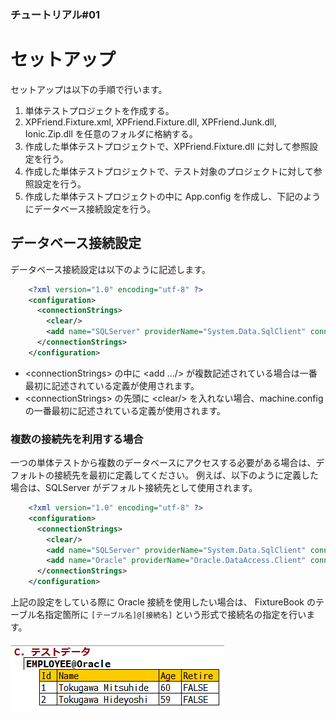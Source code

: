 ﻿
### チュートリアル#01

セットアップ
============

セットアップは以下の手順で行います。

1.  単体テストプロジェクトを作成する。
2.  XPFriend.Fixture.xml, XPFriend.Fixture.dll, XPFriend.Junk.dll, Ionic.Zip.dll を任意のフォルダに格納する。
3.  作成した単体テストプロジェクトで、XPFriend.Fixture.dll に対して参照設定を行う。
4.  作成した単体テストプロジェクトで、テスト対象のプロジェクトに対して参照設定を行う。
5.  作成した単体テストプロジェクトの中に App.config を作成し、下記のようにデータベース接続設定を行う。


データベース接続設定
--------------------

データベース接続設定は以下のように記述します。

```xml
    <?xml version="1.0" encoding="utf-8" ?>
    <configuration>
      <connectionStrings>
        <clear/>
        <add name="SQLServer" providerName="System.Data.SqlClient" connectionString="Data Source=(LocalDB)\v11.0;integrated security=True;Initial Catalog=test1"/>
      </connectionStrings>
    </configuration>
```

*   &lt;connectionStrings&gt; の中に &lt;add .../&gt; が複数記述されている場合は一番最初に記述されている定義が使用されます。
*   &lt;connectionStrings&gt; の先頭に &lt;clear/&gt; を入れない場合、machine.config の一番最初に記述されている定義が使用されます。


### 複数の接続先を利用する場合

一つの単体テストから複数のデータベースにアクセスする必要がある場合は、デフォルトの接続先を最初に定義してください。
例えば、以下のように定義した場合は、SQLServer がデフォルト接続先として使用されます。

```xml
    <?xml version="1.0" encoding="utf-8" ?>
    <configuration>
      <connectionStrings>
        <clear/>
        <add name="SQLServer" providerName="System.Data.SqlClient" connectionString="Data Source=(LocalDB)\v11.0;integrated security=True;Initial Catalog=test1"/>
        <add name="Oracle" providerName="Oracle.DataAccess.Client" connectionString="User Id=system;Password=manager;Data Source=xe"/>
      </connectionStrings>
    </configuration>
```

上記の設定をしている際に Oracle 接続を使用したい場合は、
FixtureBook のテーブル名指定箇所に `[テーブル名]@[接続名]` という形式で接続名の指定を行います。

![テーブル記述](./images/Tutorial-Setup-01.png?raw=true)

